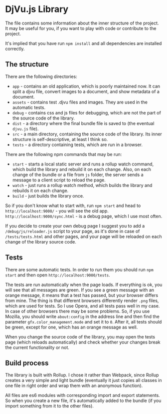 # DjVu.js Library

The file contains some information about the inner structure of the project. It may be useful for you, if you want to play with code or contribute to the project. 

It's implied that you have run `npm install` and all dependencies are installed correctly.

## The structure

There are the following directories: 

- `app`  - contains an old application, which is poorly maintained now. It can split a djvu file, convert images to a document, and show metadata of a document. 
- `assets` - contains test .djvu files and images. They are used in the automatic tests. 
- `debug` - contains css and js files for debugging, which are not the part of the source code of the library.
- `dist` - a directory where the final bundle file is saved to (the eventual `djvu.js` file).
- `src` - a main directory, containing the source code of the library. Its inner structure is self-descriptive, at least I think so. 
- `tests` - a directory containing tests, which are run in a browser. 

There are the following npm commands that may be run: 

- `start` - starts a local static server and runs a rollup watch command, which build the library and rebuild it on each change. Also, on each change of the bundle or a file from `js` folder, the server sends a message to a client script to reload the page. 
- `watch` - just runs a rollup watch method, which builds the library and rebuilds it on each change.
- `build` - just builds the library once. 

So if you don't know what to start with, run `npm start` and head to `http://localhost:9000/` - you will see the old app.  
`http://localhost:9000/sync.html` - is a debug page, which I use most often. 

If you decide to create your own debug page I suggest you to add a `/debug/js/reloader.js` script to your page, as it's done in case of `/tests/tests.html` and other pages, and your page will be reloaded on each change of the library source code. 

## Tests

There are some automatic tests. In order to run them you should run `npm start` and then open `http://localhost:9000/tests`. 

The tests are run automatically when the page loads. If everything is ok, you will see that all messages are green. If you see a green message with an orange message, it means that a test has passed, but your browser differs from mine. The thing is that different browsers differently render `.png` files, which are used for tests. So I use Opera, and all tests pass well in my case. In case of other browsers there may be some problems. So, if you use Mozilla, you should write `about:config` in the address line and then find the parameter `gfx.color_management.mode` and set it to `0`. After it, all tests should be green, except for one, which has an orange message as well. 

When you change the source code of the library, you may open the tests page (which reloads automatically) and check whether your changes break the current functionality or not. 

## Build process

The library is built with Rollup. I chose it rather than Webpack, since Rollup creates a very simple and light bundle (eventually it just copies all classes in one file in right order and wrap them with an anonymous function). 

All files are es6 modules with corresponding import and export statements. So when you create a new file, it's automatically added to the bundle (if you import something from it to the other files). 